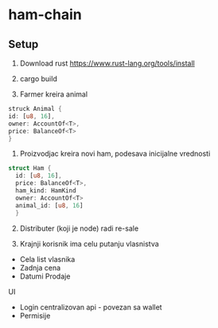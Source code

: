 # ham-chain

## Setup

1. Download rust https://www.rust-lang.org/tools/install
2. cargo build 


1. Farmer kreira animal
```rust
struck Animal {
id: [u8, 16],
owner: AccountOf<T>,
price: BalanceOf<T>
}
```

1. Proizvodjac kreira novi ham, podesava inicijalne vrednosti
```rust
struct Ham {
  id: [u8, 16],
  price: BalanceOf<T>,
  ham_kind: HamKind
  owner: AccountOf<T>
  animal_id: [u8, 16]
  }
```

2. Distributer (koji je node) radi re-sale

3. Krajnji korisnik ima celu putanju vlasnistva
- Cela list vlasnika
- Zadnja cena
- Datumi Prodaje


UI

- Login centralizovan api - povezan sa wallet
- Permisije
